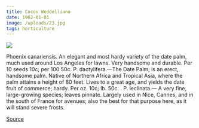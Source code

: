 ```yaml
---
title: Cocos Weddelliana
date: 1902-01-01
image: /uploads/23.jpg
tags: horticulture
---
```


![](/uploads/23.jpg)

Phoenix canariensis. An elegant and most hardy variety of the date palm, much used around Los Angeles for lawns. Very handsome and durable. Per 10 seeds 10c; per 100 50c. P. dactylifera.—The Date Palm; is an erect, handsome palm. Native of Northern Africa and Tropical Asia, where the palm attains a height of 80 feet. Lives to a great age, and yields the date fruit of commerce; hardy. Per oz. 10c; lb. 50c. . P. leclinata.— A very fine, large-growing species; leaves pinnate. Largely used in Nice, Cannes, and in the south of France for avenues; also the best for that purpose here, as it will stand severe frosts.

[Source](https://flic.kr/p/rmnwAo)